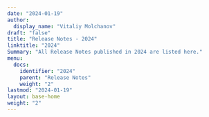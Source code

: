 ```yaml
---
date: "2024-01-19"
author:
  display_name: "Vitaliy Molchanov"
draft: "false"
title: "Release Notes - 2024"
linktitle: "2024"
Summary: "All Release Notes published in 2024 are listed here."
menu:
  docs:
    identifier: "2024"
    parent: "Release Notes"
    weight: "2"
lastmod: "2024-01-19"
layout: base-home
weight: "2"
---
```

